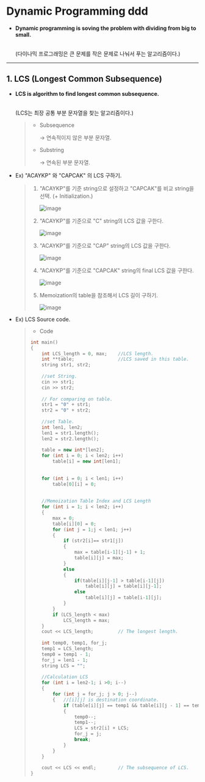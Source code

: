# Dynamic Programming ddd

* **Dynamic programming is soving the problem with dividing from big to small.**

  <br>(다이나믹 프로그래밍은 큰 문제를 작은 문제로 나눠서 푸는 알고리즘이다.)

------

## 1. LCS (Longest Common Subsequence)

- **LCS is algorithm to find longest common subsequence.**

  <br>(LCS는 최장 공통 부분 문자열을 찾는 알고리즘이다.)

  > * Subsequence
  >
  >   → 연속적이지 않은 부분 문자열.
  >
  > * Substring
  >
  >   → 연속된 부분 문자열.



- Ex) "ACAYKP" 와 "CAPCAK" 의 LCS 구하기.

  > 1. "ACAYKP"를 기준 string으로 설정하고 "CAPCAK"를 비교 string을 선택. (+ Initialization.)
  >
  >    ![image](https://user-images.githubusercontent.com/23169707/50851045-83141480-1330-11e9-89f6-6f4496ce1801.png)
  >
  > 2. "ACAYKP"를 기준으로 "C" string의 LCS 값을 구한다.
  >
  >    ![image](https://user-images.githubusercontent.com/23169707/50851123-b9ea2a80-1330-11e9-978a-5969c7a7c7f5.png)
  >
  > 3. "ACAYKP"를 기준으로 "CAP" string의 LCS 값을 구한다.
  >
  >    ![image](https://user-images.githubusercontent.com/23169707/50851162-d7b78f80-1330-11e9-94a7-dde8354e3b84.png)
  >
  > 4. "ACAYKP"를 기준으로 "CAPCAK" string의 final LCS 값을 구한다.
  >
  >    ![image](https://user-images.githubusercontent.com/23169707/50851205-f9b11200-1330-11e9-9ad6-3794371aacf5.png)
  >
  > 5. Memoization의 table을 참조해서 LCS 길이 구하기.
  >
  >    ![image](https://user-images.githubusercontent.com/23169707/50850948-3e887900-1330-11e9-8a4c-62aa8427865c.png)

- Ex) LCS Source code.

  > * Code
  >
  > ```c++
  > int main() 
  > {
  >     int LCS_length = 0, max;	//LCS length.
  >     int **table; 				//LCS saved in this table.
  >     string str1, str2;
  >  
  >     //set String.
  >     cin >> str1;
  >     cin >> str2;
  >     
  >     // For comparing on table.
  >     str1 = "0" + str1;
  >     str2 = "0" + str2;
  >  
  >     //set Table.
  >     int len1, len2;
  >     len1 = str1.length();
  >     len2 = str2.length();
  >  
  >     table = new int*[len2];
  >     for (int i = 0; i < len2; i++) 
  >         table[i] = new int[len1];
  >     
  >  
  >     for (int i = 0; i < len1; i++) 
  >         table[0][i] = 0;
  >     
  >  
  >     //Memoization Table Index and LCS Length
  >     for (int i = 1; i < len2; i++) 
  >     {
  >         max = 0;
  >         table[i][0] = 0;
  >         for (int j = 1;j < len1; j++) 
  >         {
  >             if (str2[i]== str1[j])
  >             {
  >                 max = table[i-1][j-1] + 1;
  >                 table[i][j] = max;
  >             }
  >             else 
  >             {
  >                 if(table[i][j-1] > table[i-1][j])
  >                     table[i][j] = table[i][j-1];
  >                 else
  >                     table[i][j] = table[i-1][j];
  >             }
  >         }
  >         if (LCS_length < max)
  >             LCS_length = max;
  >     }
  >     cout << LCS_length;			// The longest length.
  >  
  >     int temp0, temp1, for_j;
  >     temp1 = LCS_length;
  >     temp0 = temp1 - 1;
  >     for_j = len1 - 1;
  >     string LCS = "";
  >  
  >     //Calculation LCS 
  >     for (int i = len2-1; i >0; i--)
  >     {
  >         for (int j = for_j; j > 0; j--) 
  >         {	//[i][j] is destination coordinate.
  >             if (table[i][j] == temp1 && table[i][j - 1] == temp0 && table[i - 1][j - 1] == temp0 && table[i - 1][j] == temp0)
  >             {
  >                 temp0--;
  >                 temp1--;
  >                 LCS = str2[i] + LCS;
  >                 for_j = j;
  >                 break;
  >             }
  >         }
  >     }
  >  
  >     cout << LCS << endl;		// The subsequence of LCS.
  > }
  > ```